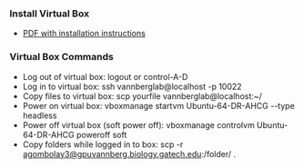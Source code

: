### Install Virtual Box
* [PDF with installation instructions](https://github.com/agombolay/ahcg2017_starterpipeline/blob/master/VM_setup.pdf)

### Virtual Box Commands
* Log out of virtual box: logout or control-A-D
* Log in to virtual box: ssh vannberglab@localhost -p 10022
* Copy files to virtual box: scp yourfile vannberglab@localhost:~/
* Power on virtual box: vboxmanage startvm Ubuntu-64-DR-AHCG --type headless
* Power off virtual box (soft power off): vboxmanage controlvm Ubuntu-64-DR-AHCG poweroff soft
* Copy folders while logged in to box: scp -r agombolay3@gpuvannberg.biology.gatech.edu:/folder/ .
